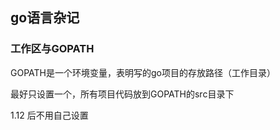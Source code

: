 ## go语言杂记

### 工作区与GOPATH

GOPATH是一个环境变量，表明写的go项目的存放路径（工作目录）

最好只设置一个，所有项目代码放到GOPATH的src目录下

1.12 后不用自己设置


